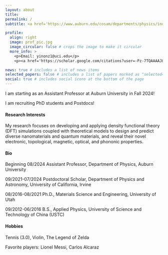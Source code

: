 ```yaml
---
layout: about
title: 
permalink: /
subtitle: <a href='https://www.auburn.edu/cosam/departments/physics/index.htm'>Department of Physics | </a><a href='https://www.auburn.edu'>Auburn University</a>.

profile:
  align: right
  image: prof_pic.jpg
  image_circular: false # crops the image to make it circular
  more_info: >
    <p>Email: yinonz1@uci.edu</p>
    <p><a href='https://scholar.google.com/citations?user=-Pz-7TQAAAAJ&hl=en'>Google Scholar</a></p>

news: true # includes a list of news items
selected_papers: false # includes a list of papers marked as "selected={true}"
social: true # includes social icons at the bottom of the page
---
```


<p>I am starting as an Assistant Professor at Auburn University in Fall 2024!</p>
<p>I am recruiting PhD students and Postdocs!</p>

<h4>Research Interests</h4>
My research focuses on developing and applying density functional theory (DFT) simulations coupled with theoretical models to design and predict diverse nanomaterials and quantum materials, and reveal their novel electronic, topological, magnetic, optical, and phononic properties.

<h4>Bio</h4>
<p>Beginning 08/2024 Assistant Professor, Department of Physics, Auburn University</p>
<p>09/2021-07/2024 Postdoctoral Scholar, Department of Physics and Astronomy, University of California, Irvine</p>
<p>08/2016-08/2021 Ph.D., Materials Science and Engineering, University of Utah</p>
<p>09/2012-06/2016 B.S., Applied Physics, University of Science and Technology of China (USTC)</p>

<h4>Hobbies</h4>
<p>Tennis (3.0), Violin, The Legend of Zelda</p>
<p>Favorite players: Lionel Messi, Carlos Alcaraz</p>
